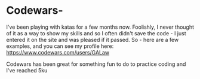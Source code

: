 # Codewars-
I've been playing with katas for a few months now. Foolishly, I never thought of it as a way to show my skills and so I often didn't save the code - I just entered it on the site and was pleased if it passed. So - here are a few examples, and you can see my profile here: https://www.codewars.com/users/GALaw

Codewars has been great for something fun to do to practice coding and I've reached 5ku

